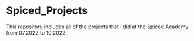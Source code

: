 # Spiced_Projects
This repository includes all of the projects that I did at the Spiced Academy from 07.2022 to 10.2022.
